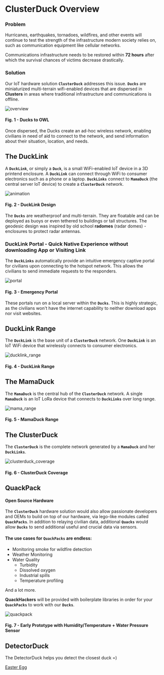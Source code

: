 # ClusterDuck Overview
### Problem
Hurricanes, earthquakes, tornadoes, wildfires, and other events will continue to test the strength of the infrastructure modern society relies on, such as communication equipment like cellular networks.

Communications infrastructure needs to be restored within **72 hours** after which the survival chances of victims decrease drastically. 

### Solution
Our IoT hardware solution **`ClusterDuck`** addresses this issue. **`Ducks`** are miniaturized multi-terrain wifi-enabled devices that are dispersed in **Clusters** in areas where traditional infrastructure and communications is offline. 

![overview](https://media.wired.com/photos/5bd3991147d18c4c60798e17/master/w_1616,c_limit/ProjectOwl-Inline_01.jpg)
#### Fig. 1 - Ducks to OWL

Once dispersed, the Ducks create an ad-hoc wireless network, enabling civilians in need of aid to connect to the network, and send information about their situation, location, and needs.

## The DuckLink

A **`DuckLink`**, or simply a **`Duck`**, is a small WiFi-enabled IoT device in a 3D printend enclosure. A **`DuckLink`** can connect through WiFi to consumer electronics such as a phone or a laptop. **`DuckLinks`** connect to **`MamaDuck`** (the central server IoT device) to create a **`ClusterDuck`** network.

![animation](https://user-images.githubusercontent.com/13107225/46578600-cd07fa00-c9d1-11e8-959d-1859e0a90606.gif)

#### Fig. 2 - DuckLink Design

The **`Ducks`** are weatherproof and multi-terrain. They are floatable and can be deployed as buoys or even tethered to buildings or tall structures. The geodesic design was inspired by old school **radomes** (radar domes) - enclosures to protect radar antennas.

### DuckLink Portal - Quick Native Experience without downloading App or Visiting Link
The **`DuckLinks`** automatically provide an intuitive emergency captive portal for civilians upon connecting to the hotspot network. This allows the civilians to send immediate requests to the responders.

![portal](https://github.com/knouse1344/owl/blob/master/app/assets/images/cluster_demo_vector.gif)
#### Fig. 3 - Emergency Portal

These portals run on a local server within the **`Ducks`**. This is highly strategic, as the civilians won't have the internet capability to neither download apps nor visit websites.

## DuckLink Range

The **`DuckLink`** is the base unit of a **`ClusterDuck`** network. One **`DuckLink`** is an IoT WiFi device that wirelessly connects to consumer electronics.

![ducklink_range](https://user-images.githubusercontent.com/13107225/46240731-f1ccf380-c379-11e8-9ffe-5676d822a774.png)
#### Fig. 4 - DuckLink Range


## The MamaDuck

The **`MamaDuck`** is the central hub of the **`ClusterDuck`** network. A single **`MamaDuck`** is an IoT LoRa device that connects to **`DuckLinks`** over long range.

![mama_range](https://user-images.githubusercontent.com/13107225/46240827-44f37600-c37b-11e8-9230-d4c8ad587e05.png)
#### Fig. 5 - MamaDuck Range

## The ClusterDuck

The **`ClusterDuck`** is the complete network generated by a **`MamaDuck`** and her **`DuckLinks`**.

![clusterduck_coverage](https://user-images.githubusercontent.com/13107225/46241000-d9f76e80-c37d-11e8-8c40-bcde4474359f.png)
#### Fig. 6 - ClusterDuck Coverage

## QuackPack
#### Open Source Hardware
The **`ClusterDuck`** hardware solution would also allow passionate developers and OEMs to build on top of our hardware, via lego-like modules called **`QuackPacks`**. In addition to relaying civilian data, additional **`Quacks`** would allow **`Ducks`** to send additional useful and crucial data via sensors. 
#### The use cases for `QuackPacks` are endless:
* Monitoring smoke for wildfire detection
* Weather Monitoring
* Water Quality
   * Turbidity
   * Dissolved oxygen 
   * Industrial spills
   * Temperature profiling

And a lot more.

**QuackHackers** will be provided with boilerplate libraries in order for your **`QuackPacks`** to work with our **`Ducks`**.

![quackpack](https://user-images.githubusercontent.com/13107225/46578641-dcd40e00-c9d2-11e8-9e54-188181679bb0.png)
#### Fig. 7 - Early Prototype with Humidity/Temperature + Water Pressure Sensor

## DetectorDuck

The DetectorDuck helps you detect the closest duck =)


[Easter Egg](https://media.giphy.com/media/9rjMXZSAvqTxCb1WTh/giphy.gif)
